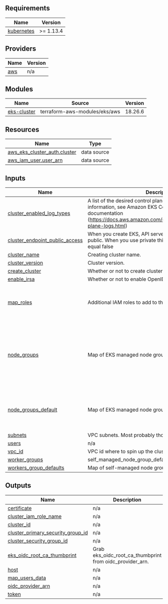 <!-- BEGIN_TF_DOCS -->
## Requirements

| Name | Version |
|------|---------|
| <a name="requirement_kubernetes"></a> [kubernetes](#requirement\_kubernetes) | >= 1.13.4 |

## Providers

| Name | Version |
|------|---------|
| <a name="provider_aws"></a> [aws](#provider\_aws) | n/a |

## Modules

| Name | Source | Version |
|------|--------|---------|
| <a name="module_eks-cluster"></a> [eks-cluster](#module\_eks-cluster) | terraform-aws-modules/eks/aws | 18.26.6 |

## Resources

| Name | Type |
|------|------|
| [aws_eks_cluster_auth.cluster](https://registry.terraform.io/providers/hashicorp/aws/latest/docs/data-sources/eks_cluster_auth) | data source |
| [aws_iam_user.user_arn](https://registry.terraform.io/providers/hashicorp/aws/latest/docs/data-sources/iam_user) | data source |

## Inputs

| Name | Description | Type | Default | Required |
|------|-------------|------|---------|:--------:|
| <a name="input_cluster_enabled_log_types"></a> [cluster\_enabled\_log\_types](#input\_cluster\_enabled\_log\_types) | A list of the desired control plane logs to enable. For more information, see Amazon EKS Control Plane Logging documentation (https://docs.aws.amazon.com/eks/latest/userguide/control-plane-logs.html) | `list(string)` | <pre>[<br>  "audit"<br>]</pre> | no |
| <a name="input_cluster_endpoint_public_access"></a> [cluster\_endpoint\_public\_access](#input\_cluster\_endpoint\_public\_access) | When you create EKS, API server endpoint access default is public. When you use private this variable value should be equal false | `bool` | `true` | no |
| <a name="input_cluster_name"></a> [cluster\_name](#input\_cluster\_name) | Creating cluster name. | `string` | n/a | yes |
| <a name="input_cluster_version"></a> [cluster\_version](#input\_cluster\_version) | Cluster version. | `string` | `"1.22"` | no |
| <a name="input_create_cluster"></a> [create\_cluster](#input\_create\_cluster) | Whether or not to create cluster. | `bool` | `true` | no |
| <a name="input_enable_irsa"></a> [enable\_irsa](#input\_enable\_irsa) | Whether or not to enable OpenID connect protocol. | `bool` | `true` | no |
| <a name="input_map_roles"></a> [map\_roles](#input\_map\_roles) | Additional IAM roles to add to the aws-auth configmap. | <pre>list(object({<br>    rolearn  = string<br>    username = string<br>    groups   = list(string)<br>  }))</pre> | `[]` | no |
| <a name="input_node_groups"></a> [node\_groups](#input\_node\_groups) | Map of EKS managed node group definitions to create | `any` | <pre>{<br>  "default": {<br>    "desired_size": 1,<br>    "instance_types": [<br>      "t3.medium"<br>    ],<br>    "max_size": 2,<br>    "min_size": 1<br>  }<br>}</pre> | no |
| <a name="input_node_groups_default"></a> [node\_groups\_default](#input\_node\_groups\_default) | Map of EKS managed node group default configurations | `any` | <pre>{<br>  "disk_size": 50,<br>  "instance_types": [<br>    "t3.medium"<br>  ]<br>}</pre> | no |
| <a name="input_subnets"></a> [subnets](#input\_subnets) | VPC subnets. Most probably those are the private ones. | `list(string)` | n/a | yes |
| <a name="input_users"></a> [users](#input\_users) | n/a | `any` | n/a | yes |
| <a name="input_vpc_id"></a> [vpc\_id](#input\_vpc\_id) | VPC id where to spin up the cluster. | `string` | n/a | yes |
| <a name="input_worker_groups"></a> [worker\_groups](#input\_worker\_groups) | self\_managed\_node\_group\_defaults. | `any` | `{}` | no |
| <a name="input_workers_group_defaults"></a> [workers\_group\_defaults](#input\_workers\_group\_defaults) | Map of self-managed node group definitions to create. | `any` | `{}` | no |

## Outputs

| Name | Description |
|------|-------------|
| <a name="output_certificate"></a> [certificate](#output\_certificate) | n/a |
| <a name="output_cluster_iam_role_name"></a> [cluster\_iam\_role\_name](#output\_cluster\_iam\_role\_name) | n/a |
| <a name="output_cluster_id"></a> [cluster\_id](#output\_cluster\_id) | n/a |
| <a name="output_cluster_primary_security_group_id"></a> [cluster\_primary\_security\_group\_id](#output\_cluster\_primary\_security\_group\_id) | n/a |
| <a name="output_cluster_security_group_id"></a> [cluster\_security\_group\_id](#output\_cluster\_security\_group\_id) | n/a |
| <a name="output_eks_oidc_root_ca_thumbprint"></a> [eks\_oidc\_root\_ca\_thumbprint](#output\_eks\_oidc\_root\_ca\_thumbprint) | Grab eks\_oidc\_root\_ca\_thumbprint from oidc\_provider\_arn. |
| <a name="output_host"></a> [host](#output\_host) | n/a |
| <a name="output_map_users_data"></a> [map\_users\_data](#output\_map\_users\_data) | n/a |
| <a name="output_oidc_provider_arn"></a> [oidc\_provider\_arn](#output\_oidc\_provider\_arn) | n/a |
| <a name="output_token"></a> [token](#output\_token) | n/a |
<!-- END_TF_DOCS -->
